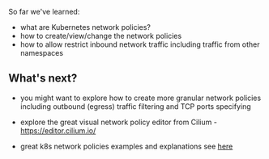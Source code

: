 So far we've learned:

* what are Kubernetes network policies?
* how to create/view/change the network policies
* how to allow restrict inbound network traffic including traffic from other
  namespaces

## What's next?

* you might want to explore how to create more granular network policies
  including outbound (egress) traffic filtering and TCP ports specifying

* explore the great visual network policy editor from Cilium -
  https://editor.cilium.io/

* great k8s network policies examples and explanations see [here](https://github.com/ahmetb/kubernetes-network-policy-recipes)
